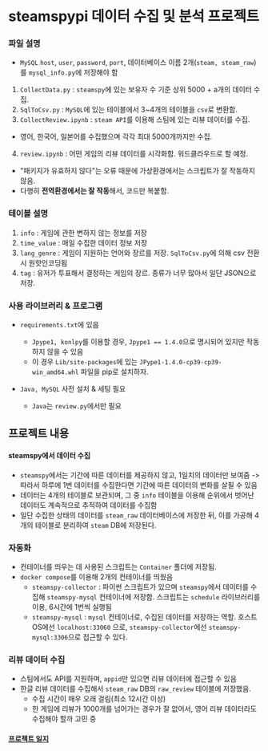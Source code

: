 # steamspypi 데이터 수집 및 분석 프로젝트

### 파일 설명
- `MySQL` `host`, `user`, `password`, `port`, 데이터베이스 이름 2개(`steam, steam_raw`)를 `mysql_info.py`에 저장해야 함
1. `CollectData.py` : `steamspy`에 있는 보유자 수 기준 상위 5000 + a개의 데이터 수집.
2. `SqlToCsv.py` : `MySQL`에 있는 테이블에서 3~4개의 테이블을 `csv`로 변환함.
3. `CollectReview.ipynb` : `steam API`를 이용해 스팀에 있는 리뷰 데이터를 수집.
  - 영어, 한국어, 일본어를 수집했으며 각각 최대 5000개까지만 수집.
4. `review.ipynb` : 어떤 게임의 리뷰 데이터를 시각화함. 워드클라우드로 할 예정.
  - "패키지가 유효하지 않다"는 오류 때문에 가상환경에서는 스크립트가 잘 작동하지 않음.
  - 다행히 **전역환경에서는 잘 작동**해서, 코드만 복붙함.

### 테이블 설명
1. `info` : 게임에 관한 변하지 않는 정보를 저장
2. `time_value` : 매일 수집한 데이터 정보 저장
3. `lang_genre` : 게임이 지원하는 언어와 장르를 저장. `SqlToCsv.py`에 의해 csv 전환 시 원핫인코딩됨
4. `tag` : 유저가 투표해서 결정하는 게임의 장르. 종류가 너무 많아서 일단 JSON으로 저장.

### 사용 라이브러리 & 프로그램
- `requirements.txt`에 있음
  - `Jpype1, konlpy`를 이용할 경우, `Jpype1 == 1.4.0`으로 명시되어 있지만 작동하지 않을 수 있음
  - 이 경우 `Lib/site-packages`에 있는 `JPype1-1.4.0-cp39-cp39-win_amd64.whl` 파일을 pip로 설치하자.

- `Java, MySQL` 사전 설치 & 세팅 필요
  - `Java`는 `review.py`에서만 필요

## 프로젝트 내용

#### steamspy에서 데이터 수집
- `steamspy`에서는 기간에 따른 데이터를 제공하지 않고, 1일치의 데이터만 보여줌 -> 따라서 하루에 1번 데이터를 수집한다면 기간에 따른 데이터의 변화를 살필 수 있음
- 데이터는 4개의 테이블로 보관되며, 그 중 `info` 테이블을 이용해 순위에서 벗어난 데이터도 계속적으로 추적하여 데이터를 수집함
- 일단 수집한 상태의 데이터를 `steam_raw` 데이터베이스에 저장한 뒤, 이를 가공해 4개의 테이블로 분리하여 `steam` DB에 저장된다.


### 자동화
- 컨테이너를 띄우는 데 사용된 스크립트는 `Container` 폴더에 저장됨.
- `docker compose`를 이용해 2개의 컨테이너를 띄웠음
  - `steamspy-collector` : 파이썬 스크립트가 있으며 `steamspy`에서 데이터를 수집해 `steamspy-mysql` 컨테이너에 저장함. 스크립트는 `schedule` 라이브러리를 이용, 6시간에 1번씩 실행됨
  - `steamspy-mysql` : `mysql` 컨테이너로, 수집된 데이터를 저장하는 역할. 호스트 OS에선 `localhost:33060` 으로, `steamspy-collector`에선 `steamspy-mysql:3306`으로 접근할 수 있다.

### 리뷰 데이터 수집
- 스팀에서도 API를 지원하며, `appid`만 있으면 리뷰 데이터에 접근할 수 있음
- 한글 리뷰 데이터를 수집해서 `steam_raw` DB의 `raw_review` 테이블에 저장했음.
  - 수집 시간이 매우 오래 걸림(최소 12시간 이상)
  - 한 게임에 리뷰가 1000개를 넘어가는 경우가 잘 없어서, 영어 리뷰 데이터라도 수집해야 할까 고민 중

#### [프로젝트 일지](https://github.com/dowrave/TIL/tree/main/Obsidian/1.%20Projects/%EC%8A%A4%ED%8C%80%20%EB%8D%B0%EC%9D%B4%ED%84%B0%20%EB%B6%84%EC%84%9D/%EC%9D%BC%EC%A7%80)